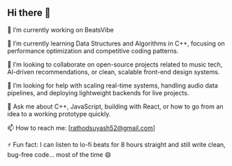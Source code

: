 ## Hi there 👋

🔭 I’m currently working on BeatsVibe

🌱 I’m currently learning Data Structures and Algorithms in C++, focusing on performance optimization and competitive coding patterns.

👯 I’m looking to collaborate on open-source projects related to music tech, AI-driven recommendations, or clean, scalable front-end design systems.

🤔 I’m looking for help with scaling real-time systems, handling audio data pipelines, and deploying lightweight backends for live projects.

💬 Ask me about C++, JavaScript, building with React, or how to go from an idea to a working prototype quickly.

📫 How to reach me: [rathodsuyash52@gmail.com]

⚡ Fun fact: I can listen to lo-fi beats for 8 hours straight and still write clean, bug-free code... most of the time 😄

